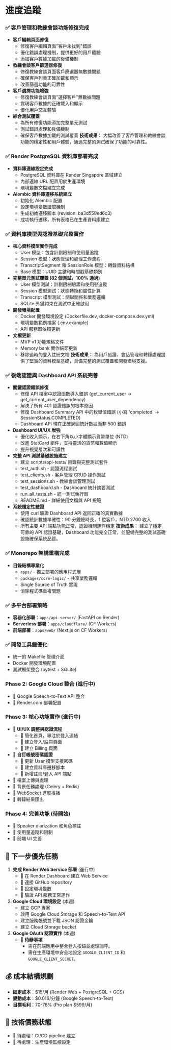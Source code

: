 # 進度追蹤
### ✅ 客戶管理和教練會談功能修復完成
- **客戶編輯頁面修復**
  - 修復客戶編輯頁面"客戶未找到"錯誤
  - 優化錯誤處理機制，提供更好的用戶體驗
  - 添加客戶數據加載的後備機制
- **教練會談客戶篩選器修復**
  - 修復教練會談頁面客戶篩選器無數據問題
  - 確保客戶列表正確加載和顯示
  - 改善篩選功能的可靠性
- **客戶選擇功能增強**
  - 修復教練會談頁面"選擇客戶"無數據問題
  - 實現客戶數據的正確載入和顯示
  - 優化用戶交互體驗
- **綜合測試覆蓋**
  - 為所有修復功能添加完整單元測試
  - 測試錯誤處理和後備機制
  - 確保客戶數據加載的測試覆蓋
**技術成果：** 大幅改善了客戶管理和教練會談功能的穩定性和用戶體驗，通過完整的測試確保了功能的可靠性。
### ✅ Render PostgreSQL 資料庫部署完成
- **資料庫連線設定完成**
  - PostgreSQL 資料庫在 Render Singapore 區域建立
  - 內部連線 URL 配置用於生產環境
  - 環境變數文檔建立完成
- **Alembic 資料庫遷移系統建立**
  - 初始化 Alembic 配置
  - 設定環境變數讀取機制
  - 生成初始遷移腳本 (revision: ba3d559ed6c3)
  - 成功執行遷移，所有表格已在生產資料庫建立
### ✅ 資料庫模型與認證基礎完整實作
- **核心資料模型實作完成**
  - User 模型：包含計劃限制和使用量追蹤
  - Session 模型：狀態管理和處理工作流程
  - TranscriptSegment 和 SessionRole 模型：轉錄資料結構
  - Base 模型：UUID 主鍵和時間戳基礎類別
- **完整單元測試覆蓋 (82 個測試，100% 通過)**
  - User 模型測試：計劃限制驗證和使用량追蹤
  - Session 模型測試：狀態轉換和屬性計算
  - Transcript 模型測試：關聯關係和業務邏輯
  - SQLite 外鍵約束在測試中正確啟用
- **開發環境配置**
  - Docker 開發環境設定 (Dockerfile.dev, docker-compose.dev.yml)
  - 環境變數範例檔案 (.env.example)
  - API 服務器依賴更新
- **文檔更新**
  - MVP v1 功能規格文件
  - Memory bank 實作細節更新
  - 移除過時的登入註冊文檔
**技術成果：** 為用戶認證、會話管理和轉錄處理提供了堅實的資料模型基礎，具備完整的測試覆蓋和開發環境支援。
### ✅ 後端認證與 Dashboard API 系統完善
- **關鍵認證錯誤修復**
  - 修復 API 檔案中認證函數導入錯誤 (get_current_user → get_current_user_dependency)
  - 解決了所有 401 認證錯誤的根本原因
  - 修復 Dashboard Summary API 中的枚舉值錯誤 (小寫 'completed' → SessionStatus.COMPLETED)
  - Dashboard API 現在正確返回統計數據而非 500 錯誤
- **Dashboard UI/UX 增強**
  - 優化收入顯示，在右下角以小字體顯示貨幣單位 (NTD)
  - 改進 StatCard 組件，支持靈活的貨幣和數值顯示
  - 提升視覺層次和可讀性
- **完整 API 測試基礎設施建立**
  - 建立 scripts/api-tests/ 目錄與完整測試套件
  - test_auth.sh - 認證流程測試
  - test_clients.sh - 客戶管理 CRUD 操作測試  
  - test_sessions.sh - 教練會談管理測試
  - test_dashboard.sh - Dashboard 統計摘要測試
  - run_all_tests.sh - 統一測試執行器
  - README.md - 詳細使用文檔與 API 規範
- **系統穩定性驗證**
  - 使用 curl 驗證 Dashboard API 返回正確的真實數據
  - 確認統計數據準確性：90 分鐘總時長，1 位客戶，NTD 2700 收入
  - 所有主要 API 端點功能正常，認證機制運作穩定
**技術成果：** 建立了穩定可靠的 API 認證基礎，Dashboard 功能完全正常，並配備完整的測試基礎設施確保系統品質。
### ✅ Monorepo 架構重構完成
- **目錄結構專業化**
  - `apps/` - 獨立部署的應用程式層
  - `packages/core-logic/` - 共享業務邏輯
  - Single Source of Truth 實現
  - 消除程式碼重複問題
### ✅ 多平台部署策略
- **容器化部署**：`apps/api-server/` (FastAPI on Render)
- **Serverless 部署**：`apps/cloudflare/` (CF Workers)
- **前端部署**：`apps/web/` (Next.js on CF Workers)
### ✅ 開發工具鏈優化
- 統一的 Makefile 管理介面
- Docker 開發環境配置
- 測試框架整合 (pytest + SQLite)
### Phase 2: Google Cloud 整合 (進行中)
- 🔄 Google Speech-to-Text API 整合
- 🔄 Render.com 部署配置
### Phase 3: 核心功能實作 (進行中)
- 🔄 **UI/UX 調整與認證流程**
  - 🔄 簡化首頁，專注於登入連結
  - 🔄 建立登入/註冊頁面
  - 🔄 建立 Billing 頁面
- 🔄 **自訂帳號密碼認證**
  - 🔄 更新 User 模型支援密碼
  - 🔄 建立資料庫遷移腳本
  - 🔄 新增註冊/登入 API 端點
- 📝 檔案上傳與處理
- 📝 背景任務處理 (Celery + Redis)
- 📝 WebSocket 進度推播
- 📝 轉錄結果匯出
### Phase 4: 完善功能 (待開始)
- 📝 Speaker diarization 和角色標註
- 📝 使用量追蹤和限制
- 📝 前端 UI 完善
## 🎯 下一步優先任務
1. **完成 Render Web Service 部署** (進行中)
   - 🔄 在 Render Dashboard 建立 Web Service
   - 🔄 連接 GitHub repository
   - 🔄 設定環境變數
   - 🔄 驗證 API 服務正常運作
2. **Google Cloud 環境設定** (本週)
   - 建立 GCP 專案
   - 啟用 Google Cloud Storage 和 Speech-to-Text API
   - 建立服務帳號並下載 JSON 認證金鑰
   - 建立 Cloud Storage bucket
3. **Google OAuth 認證實作** (本週)
   - 🔄 **待辦事項**
     - 需在前端應用中整合登入按鈕並處理回呼。
     - 需在生產環境中安全地設定 `GOOGLE_CLIENT_ID` 和 `GOOGLE_CLIENT_SECRET`。
## 💰 成本結構規劃
- **固定成本**：$15/月 (Render Web + PostgreSQL + GCS)
- **變動成本**：$0.016/分鐘 (Google Speech-to-Text)
- **目標毛利**：70-78% (Pro plan $599/月)
## 🔧 技術債務狀態
- 📝 待處理：CI/CD pipeline 建立
- 📝 待處理：生產環境監控設定
